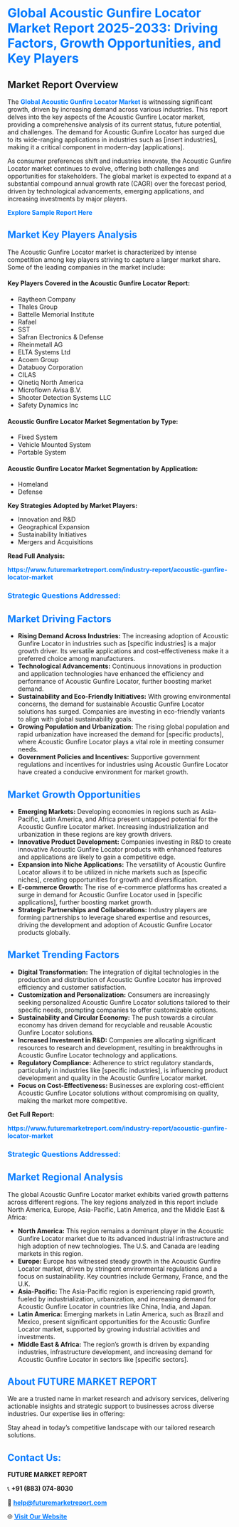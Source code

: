 <h1 style="color: #007BFF;">Global Acoustic Gunfire Locator Market Report 2025-2033: Driving Factors, Growth Opportunities, and Key Players</h1>

<section id="overview">
<h2>Market Report Overview</h2>
<p>The <a href="https://www.futuremarketreport.com/industry-report/acoustic-gunfire-locator-market" style="color: #007BFF; text-decoration: none;"><strong>Global Acoustic Gunfire Locator Market</strong></a> is witnessing significant growth, driven by increasing demand across various industries. This report delves into the key aspects of the Acoustic Gunfire Locator market, providing a comprehensive analysis of its current status, future potential, and challenges. The demand for Acoustic Gunfire Locator has surged due to its wide-ranging applications in industries such as [insert industries], making it a critical component in modern-day [applications].</p>
<p>As consumer preferences shift and industries innovate, the Acoustic Gunfire Locator market continues to evolve, offering both challenges and opportunities for stakeholders. The global market is expected to expand at a substantial compound annual growth rate (CAGR) over the forecast period, driven by technological advancements, emerging applications, and increasing investments by major players.</p>
</section>

<section id="overview">
<p><a href="https://www.futuremarketreport.com/request-sample/reportId=100337" style="color: #007BFF; text-decoration: none;"><strong>Explore Sample Report Here</strong></a></p>
</section>

<section id="key-players">
<h2 style="color: #007BFF;">Market Key Players Analysis</h2>
<p>The Acoustic Gunfire Locator market is characterized by intense competition among key players striving to capture a larger market share. Some of the leading companies in the market include:</p>
<h4>Key Players Covered in the Acoustic Gunfire Locator Report:</h4>
<ul><li>Raytheon Company</li><li>Thales Group</li><li>Battelle Memorial Institute</li><li>Rafael</li><li>SST</li><li>Safran Electronics &amp; Defense</li><li>Rheinmetall AG</li><li>ELTA Systems Ltd</li><li>Acoem Group</li><li>Databuoy Corporation</li><li>CILAS</li><li>Qinetiq North America</li><li>Microflown Avisa B.V.</li><li>Shooter Detection Systems LLC</li><li>Safety Dynamics Inc</li></ul>
<h4>Acoustic Gunfire Locator Market Segmentation by Type:</h4>
<ul><li>Fixed System</li><li>Vehicle Mounted System</li><li>Portable System</li></ul>

<h4>Acoustic Gunfire Locator Market Segmentation by Application:</h4>
<ul><li>Homeland</li><li>Defense</li></ul>
<p><strong>Key Strategies Adopted by Market Players:</strong></p>
<ul>
<li>Innovation and R&D</li>
<li>Geographical Expansion</li>
<li>Sustainability Initiatives</li>
<li>Mergers and Acquisitions</li>
</ul>
</section>

<section>
<p><strong>Read Full Analysis: </strong></p><a href="https://www.futuremarketreport.com/industry-report/acoustic-gunfire-locator-market" style="color: #007BFF; text-decoration: none;"><strong>https://www.futuremarketreport.com/industry-report/acoustic-gunfire-locator-market</strong></a>
<h3 style="color: #007BFF;">Strategic Questions Addressed:</h3>
</section>

<section id="driving-factors">
<h2 style="color: #007BFF;">Market Driving Factors</h2>
<ul>
<li><strong>Rising Demand Across Industries:</strong> The increasing adoption of Acoustic Gunfire Locator in industries such as [specific industries] is a major growth driver. Its versatile applications and cost-effectiveness make it a preferred choice among manufacturers.</li>
<li><strong>Technological Advancements:</strong> Continuous innovations in production and application technologies have enhanced the efficiency and performance of Acoustic Gunfire Locator, further boosting market demand.</li>
<li><strong>Sustainability and Eco-Friendly Initiatives:</strong> With growing environmental concerns, the demand for sustainable Acoustic Gunfire Locator solutions has surged. Companies are investing in eco-friendly variants to align with global sustainability goals.</li>
<li><strong>Growing Population and Urbanization:</strong> The rising global population and rapid urbanization have increased the demand for [specific products], where Acoustic Gunfire Locator plays a vital role in meeting consumer needs.</li>
<li><strong>Government Policies and Incentives:</strong> Supportive government regulations and incentives for industries using Acoustic Gunfire Locator have created a conducive environment for market growth.</li>
</ul>
</section>

<section id="growth-opportunities">
<h2 style="color: #007BFF;">Market Growth Opportunities</h2>
<ul>
<li><strong>Emerging Markets:</strong> Developing economies in regions such as Asia-Pacific, Latin America, and Africa present untapped potential for the Acoustic Gunfire Locator market. Increasing industrialization and urbanization in these regions are key growth drivers.</li>
<li><strong>Innovative Product Development:</strong> Companies investing in R&D to create innovative Acoustic Gunfire Locator products with enhanced features and applications are likely to gain a competitive edge.</li>
<li><strong>Expansion into Niche Applications:</strong> The versatility of Acoustic Gunfire Locator allows it to be utilized in niche markets such as [specific niches], creating opportunities for growth and diversification.</li>
<li><strong>E-commerce Growth:</strong> The rise of e-commerce platforms has created a surge in demand for Acoustic Gunfire Locator used in [specific applications], further boosting market growth.</li>
<li><strong>Strategic Partnerships and Collaborations:</strong> Industry players are forming partnerships to leverage shared expertise and resources, driving the development and adoption of Acoustic Gunfire Locator products globally.</li>
</ul>
</section>

<section id="trending-factors">
<h2 style="color: #007BFF;">Market Trending Factors</h2>
<ul>
<li><strong>Digital Transformation:</strong> The integration of digital technologies in the production and distribution of Acoustic Gunfire Locator has improved efficiency and customer satisfaction.</li>
<li><strong>Customization and Personalization:</strong> Consumers are increasingly seeking personalized Acoustic Gunfire Locator solutions tailored to their specific needs, prompting companies to offer customizable options.</li>
<li><strong>Sustainability and Circular Economy:</strong> The push towards a circular economy has driven demand for recyclable and reusable Acoustic Gunfire Locator solutions.</li>
<li><strong>Increased Investment in R&D:</strong> Companies are allocating significant resources to research and development, resulting in breakthroughs in Acoustic Gunfire Locator technology and applications.</li>
<li><strong>Regulatory Compliance:</strong> Adherence to strict regulatory standards, particularly in industries like [specific industries], is influencing product development and quality in the Acoustic Gunfire Locator market.</li>
<li><strong>Focus on Cost-Effectiveness:</strong> Businesses are exploring cost-efficient Acoustic Gunfire Locator solutions without compromising on quality, making the market more competitive.</li>
</ul>
</section>

<section>
<p><strong>Get Full Report: </strong></p><a href="https://www.futuremarketreport.com/industry-report/acoustic-gunfire-locator-market" style="color: #007BFF; text-decoration: none;"><strong>https://www.futuremarketreport.com/industry-report/acoustic-gunfire-locator-market</strong></a>
<h3 style="color: #007BFF;">Strategic Questions Addressed:</h3>
</section>


<section id="regional-analysis">
<h2 style="color: #007BFF;">Market Regional Analysis</h2>
<p>The global Acoustic Gunfire Locator market exhibits varied growth patterns across different regions. The key regions analyzed in this report include North America, Europe, Asia-Pacific, Latin America, and the Middle East & Africa:</p>
<ul>
<li><strong>North America:</strong> This region remains a dominant player in the Acoustic Gunfire Locator market due to its advanced industrial infrastructure and high adoption of new technologies. The U.S. and Canada are leading markets in this region.</li>
<li><strong>Europe:</strong> Europe has witnessed steady growth in the Acoustic Gunfire Locator market, driven by stringent environmental regulations and a focus on sustainability. Key countries include Germany, France, and the U.K.</li>
<li><strong>Asia-Pacific:</strong> The Asia-Pacific region is experiencing rapid growth, fueled by industrialization, urbanization, and increasing demand for Acoustic Gunfire Locator in countries like China, India, and Japan.</li>
<li><strong>Latin America:</strong> Emerging markets in Latin America, such as Brazil and Mexico, present significant opportunities for the Acoustic Gunfire Locator market, supported by growing industrial activities and investments.</li>
<li><strong>Middle East & Africa:</strong> The region’s growth is driven by expanding industries, infrastructure development, and increasing demand for Acoustic Gunfire Locator in sectors like [specific sectors].</li>
</ul>
</section>

<footer>
<h2 style="color: #007BFF;">About FUTURE MARKET REPORT</h2>
<p>We are a trusted name in market research and advisory services, delivering actionable insights and strategic support to businesses across diverse industries. Our expertise lies in offering:</p>

<p>Stay ahead in today’s competitive landscape with our tailored research solutions.</p>

<h2 style="color: #007BFF;">Contact Us:</h2>
<p><strong>FUTURE MARKET REPORT</strong></p>
<p>📞 <strong>+91 (883) 074-8030</strong></p>
<p>📧 <strong><a href="mailto:help@futuremarketreport.com" style="color: #007BFF;">help@futuremarketreport.com</a></strong></p>
<p>🌐 <strong><a href="https://www.futuremarketreport.com/" style="color: #007BFF;">Visit Our Website</a></strong></p>
</footer>